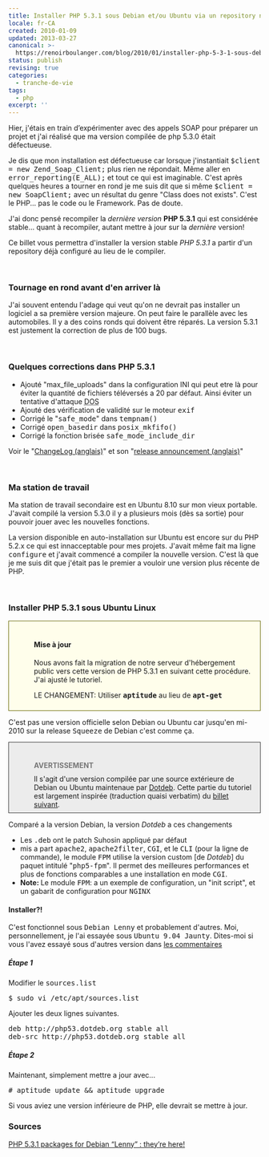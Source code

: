 ```yaml
---
title: Installer PHP 5.3.1 sous Debian et/ou Ubuntu via un repository non officiel
locale: fr-CA
created: 2010-01-09
updated: 2013-03-27
canonical: >-
  https://renoirboulanger.com/blog/2010/01/installer-php-5-3-1-sous-debian-et-ubuntu-via-un-repository-non-officiel/
status: publish
revising: true
categories:
  - tranche-de-vie
tags:
  - php
excerpt: ''
---
```


<p>Hier, j'étais en train d’expérimenter avec des appels SOAP pour préparer un projet et j'ai réalisé que ma version compilée de php 5.3.0 était défectueuse. </p><p>

</p><p>Je dis que mon installation est défectueuse car lorsque j'instantiait <tt>$client = new Zend_Soap_Client;</tt> plus rien ne répondait. Même aller en <tt>error_reporting(E_ALL);</tt> et tout ce qui est imaginable. C'est après quelques heures a tourner en rond je me suis dit que si même <tt>$client = new SoapClient;</tt> avec un résultat du genre "Class does not exists". C'est le PHP... pas le code ou le Framework. Pas de doute.</p>

<p>J'ai donc pensé recompiler la <em>dernière version</em> <strong>PHP 5.3.1</strong> qui est considérée stable... quant à recompiler, autant mettre à jour sur la <em>dernière</em> version!</p>

<p>Ce billet vous permettra d'installer la version stable <em>PHP 5.3.1</em> a partir d'un repository déjà configuré au lieu de le compiler.</p>
<p>&nbsp;</p>
<!--more-->

<h3>Tournage en rond avant d'en arriver là</h3>
<p>J'ai souvent entendu l'adage qui veut qu'on ne devrait pas installer un logiciel a sa première version majeure. On peut faire le parallèle avec les automobiles. Il y a des coins ronds qui doivent être réparés. La version 5.3.1 est justement la correction de plus de 100 bugs.</p>
<p>&nbsp;</p>

<h3>Quelques corrections dans PHP 5.3.1</h3>
<ul>
  <li>Ajouté "max_file_uploads" dans la configuration INI qui peut etre là pour éviter la quantité de fichiers téléversés a 20 par défaut. Ainsi éviter un tentative d'attaque <abbr title="Denial of Service" lang="en">DOS</abbr></li>
  <li>Ajouté des vérification de validité sur le moteur <tt>exif</tt></li>
  <li>Corrigé le "<tt>safe_mode</tt>" dans <tt>tempnam()</tt></li>
  <li>Corrigé <tt>open_basedir</tt> dans <tt>posix_mkfifo()</tt></li>
  <li>Corrigé la fonction brisée <tt>safe_mode_include_dir</tt></li>
</ul>
<p>Voir le "<a href="http://www.php.net/ChangeLog-5.php#5.3.1">ChangeLog (anglais)</a>" et son "<a href="http://www.php.net/releases/5_3_1.php">release announcement (anglais)</a>"</p>
<p>&nbsp;</p>

<h3>Ma station de travail</h3>
<p>Ma station de travail secondaire est en Ubuntu 8.10 sur mon vieux portable. J'avait compilé la version 5.3.0 il y a plusieurs mois (dès sa sortie) pour pouvoir jouer avec les nouvelles fonctions.</p>

<p>La version disponible en auto-installation sur Ubuntu est encore sur du PHP 5.2.x ce qui est innacceptable pour mes projets. J'avait même fait ma ligne <tt>configure</tt> et j'avait commencé a compiler la nouvelle version. C'est là que je me suis dit que j'était pas le premier a vouloir une version plus récente de PHP.</p>
<p>&nbsp;</p>
<!--more-->

<h3>Installer <strong>PHP 5.3.1</strong> sous Ubuntu Linux</h3>
<div style="background-color:#FFFEEB;border:1px solid #666600;margin:5px 0px;padding:18px 8px 8px 50px;">
<h4>Mise à jour</h4>
<p>Nous avons fait la migration de notre serveur d'hébergement public vers cette version de PHP 5.3.1 en suivant cette procédure. J'ai ajusté le tutoriel.</p>
<p>LE CHANGEMENT: Utiliser <tt><strong>aptitude</strong></tt> au lieu de <tt><strong>apt-get</strong></tt></p>
</div>

<p>C'est pas une version officielle selon Debian ou Ubuntu car jusqu'en mi-2010 sur la release <tt>Squeeze</tt> de Debian c'est comme ça.</p>

<div style="background:#ececec;margin:5px 0px;padding:18px 8px 8px 50px;border:1px solid #333"><h4 style="color:#777;margin-bottom:10px;">AVERTISSEMENT</h4>Il s'agit d'une version compilée par une source extérieure de Debian ou Ubuntu maintenaue par <a href="http://www.dotdeb.org/">Dotdeb</a>. Cette partie du tutoriel est largement inspirée (traduction quaisi verbatim) du <a href="http://www.dotdeb.org/2009/11/30/php-5-3-1-packages-for-debian-lenny-theyre-here/">billet suivant</a>.</div>



<p>Comparé a la version Debian, la version <em>Dotdeb</em> a ces changements</p>
<ul>
   <li>Les <tt>.deb</tt> ont le patch Suhosin appliqué par défaut</li>
   <li>mis a part <tt>apache2</tt>, <tt>apache2filter</tt>, <tt>CGI</tt>, et le <tt>CLI</tt> (pour la ligne de commande), le module <tt>FPM</tt> utilise la version custom [de <em>Dotdeb</em>] du paquet intitulé "<tt>php5-fpm</tt>". Il permet des meilleures performances et plus de fonctions comparables a une installation en mode <tt>CGI</tt>.</li>
   <li><strong>Note: </strong>Le module <tt>FPM</tt>: a un exemple de configuration, un "init script", et un gabarit de configuration pour <tt>NGINX</tt></li>
</ul>

<h4>Installer?!</h4>

<p>C'est fonctionnel sous <tt>Debian Lenny</tt> et probablement d'autres. Moi, personnellement, je l'ai essayée sous <tt>Ubuntu 9.04 Jaunty</tt>. Dites-moi si vous l'avez essayé sous d'autres version dans <a href="#comments">les commentaires</a></p>

<h5>Étape 1</h5>
<p>Modifier le <tt>sources.list</tt>
<pre lang="bash">$ sudo vi /etc/apt/sources.list</pre>
Ajouter les deux lignes suivantes.
<pre lang="bash">
deb http://php53.dotdeb.org stable all
deb-src http://php53.dotdeb.org stable all
</pre></p>

<h5>Étape 2</h5>
<p>Maintenant, simplement mettre a jour avec...
<pre lang="bash"># aptitude update && aptitude upgrade</pre>
Si vous aviez une version inférieure de PHP, elle devrait se mettre à jour.</p>


<h3>Sources</h3>
<a href="http://www.dotdeb.org/2009/11/30/php-5-3-1-packages-for-debian-lenny-theyre-here/">PHP 5.3.1 packages for Debian “Lenny” : they’re here!</a>
